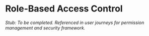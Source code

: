 # Role-Based Access Control

_Stub: To be completed. Referenced in user journeys for permission management and security framework._
